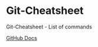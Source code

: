 # Git-Cheatsheet
Git-Cheatsheet - List of commands 

[GitHub Docs](https://docs.github.com/en/github)
